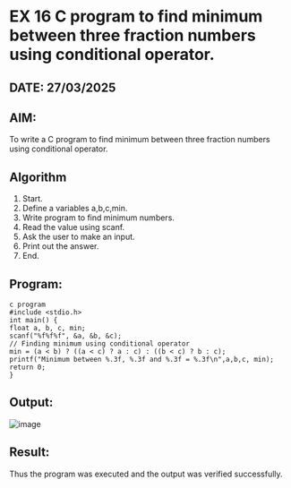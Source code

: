# EX 16 C program to find minimum between three fraction numbers using conditional operator.
## DATE: 27/03/2025 
## AIM:
To write a C program to find minimum between three fraction numbers using conditional operator.

## Algorithm
1. Start.
2. Define a variables a,b,c,min.
3. Write program to find minimum numbers.
4. Read the value using scanf.
5. Ask the user to make an input.
6. Print out the answer.
7. End.

## Program:
```
c program
#include <stdio.h>
int main() {
float a, b, c, min;
scanf("%f%f%f", &a, &b, &c);
// Finding minimum using conditional operator 
min = (a < b) ? ((a < c) ? a : c) : ((b < c) ? b : c);
printf("Minimum between %.3f, %.3f and %.3f = %.3f\n",a,b,c, min);
return 0;
}
```

## Output:
![image](https://github.com/user-attachments/assets/f8d57b2a-eac9-4b51-b0c9-81540734adf6)



## Result:
Thus the program was executed and the output was verified successfully.
